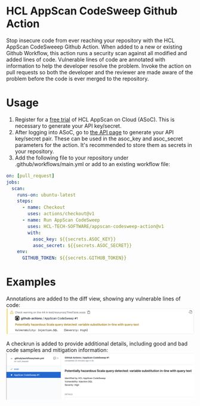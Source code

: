 # HCL AppScan CodeSweep Github Action
Stop insecure code from ever reaching your repository with the HCL AppScan CodeSweeep Github Action. When added to a new or existing Github Workflow, this action runs a security scan against all modified and added lines of code. Vulnerable lines of code are annotated with information to help the developer resolve the problem. Invoke the action on pull requests so both the developer and the reviewer are made aware of the problem before the code is ever merged to the repository.

# Usage
1. Register for a [free trial](https://www.hcltechsw.com/appscan/freetrial) of HCL AppScan on Cloud (ASoC). This is necessary to generate your API key/secret.
2. After logging into ASoC, go to [the API page](https://cloud.appscan.com/main/settings) to generate your API key/secret pair. These can be used in the asoc_key and asoc_secret parameters for the action. It's recommended to store them as secrets in your repository.
3. Add the following file to your repository under .github/workflows/main.yml or add to an existing workflow file:
```yaml
on: [pull_request]
jobs:
  scan:
    runs-on: ubuntu-latest
    steps:
      - name: Checkout
        uses: actions/checkout@v1
      - name: Run AppScan CodeSweep
        uses: HCL-TECH-SOFTWARE/appscan-codesweep-action@v1
        with:
          asoc_key: ${{secrets.ASOC_KEY}}
          asoc_secret: ${{secrets.ASOC_SECRET}}
    env: 
      GITHUB_TOKEN: ${{secrets.GITHUB_TOKEN}}
```

# Examples
Annotations are added to the diff view, showing any vulnerable lines of code:
![annotation_screenshot](img/annotation.png)

A checkrun is added to provide additional details, including good and bad code samples and mitigation information:
![checkrun_screenshot](img/checkrun.png)
